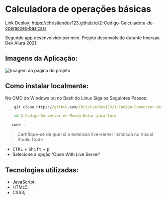 # Calculadora de operações básicas

Link Deploy: <https://christiandev123.github.io/2-Codigo-Calculadora-de-operacoes-basicas/>

Segundo app desenvolvido por mim. Projeto desenvolvido durante Imersao Dev Alura 2021.

## Imagens da Aplicação:

![Imagem da página do projeto](https://github.com/ChristianDev123/2-Codigo-Calculadora-de-operacoes-basicas/blob/master/imagem_LinkedIn/imagemPagina.PNG)

## Como instalar localmente:

No CMD do Windows ou no Bash do Linux Siga os Seguintes Passos:

```cmd
    git clone https://github.com/ChristianDev123/1-Codigo-Conversor-de-Moeda-Dolar-para-Euro.git
```
```cmd
    cd 1-Codigo-Conversor-de-Moeda-Dolar-para-Euro
```
```cmd
   code . 
```
> Certifique-se de que há a extensão live-server instalada no Visual Studio Code

- <kbd>CTRL</kbd> + <kbd>Shift</kbd> + <kbd>p</kbd>
- Selecione a opção 'Open With Live Server'

## Tecnologias utilizadas:

- JavaScript;
- HTML5;
- CSS3;
